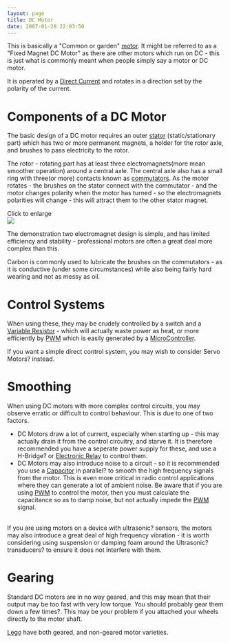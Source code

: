 ```yaml
---
layout: page
title: DC Motor
date: 2007-01-28 22:03:50
---
```

<p>This is basically a "Common or garden" <a class="wiki" href="/wiki/motor.html" title="Motor">motor</a>.  It might be referred to as a "Fixed Magnet DC Motor" as there are other motors which run on DC - this is just what is commonly meant when people simply say a motor or DC motor.
</p>
<p>It is operated by a <a class="wiki" href="/wiki/direct_current.html" title="Direct Current">Direct Current</a> and rotates in a direction set by the polarity of the current.
</p>
<h1  id="Components_of_a_DC_Motor">Components of a DC Motor</h1>
<p>The basic design of a DC motor requires an outer <a class="wiki" href="/wiki/stator.html" title="The Stationary magnetic component of a motor or generator">stator</a> (static/stationary part) which has two or more permanent magnets, a holder for the rotor axle, and brushes to pass electricity to the rotor.
</p>
<p>The rotor - rotating part has at least three electromagnets(more mean smoother operation) around a central axle.  The central axle also has a small ring with three(or more) contacts known as <a class="wiki" href="/wiki/commutators.html" title="A component of a DC Motor">commutators</a>.  As the motor rotates - the brushes on the stator connect with the commutator - and the motor changes polarity when the motor has turned - so the electromagnets polarities will change - this will attract them to the other stator magnet.
</p>
<p>Click to enlarge
<br/> <a class="internal" href="browseimage222"> <img class="img-responsive" src="image222&amp;thumb=1"/> </a>
</p>
<p>The demonstration two electromagnet design is simple, and has limited efficiency and stability - professional motors are often a great deal more complex than this.
</p>
<p>Carbon is commonly used to lubricate the brushes on the commutators - as it is conductive (under some circumstances) while also being fairly hard wearing and not as messy as oil.
</p>
<h1  id="Control_Systems">Control Systems</h1>
<p>When using these, they may be crudely controlled by a switch and a <a class="wiki" href="/wiki/variable_resistor.html" title="A Resistor Which Can Be Controlled In Situ">Variable Resistor</a> - which will actually waste power as heat, or more efficiently by <a class="wiki" href="/wiki/pwm.html" title="Pulse Width Modulation">PWM</a> which is easily generated by a <a a="" brain")="" class="wiki" for="" href="/wiki/microcontroller.html" robot"="" title="A programmable digital controller (or ">MicroController</a>.
</p>
<p>If you want a simple direct control system, you may wish to consider Servo Motors<a class="wiki wikinew for-review" title="Create page: Servo Motors">?</a> instead.
</p>
<h1  id="Smoothing">Smoothing</h1>
<p>When using DC motors with more complex control circuits, you may observe erratic or difficult to control behaviour. This is due to one of two factors.
</p>
<ul><li> DC Motors draw a lot of current, especially when starting up - this may actually drain it from the control circuitry, and starve it. It is therefore recommended you have a seperate power supply for these, and use a H-Bridge<a class="wiki wikinew for-review" title="Create page: H-Bridge">?</a> or <a class="wiki" href="/wiki/electronic_relay.html" title="An electrically activated switch">Electronic Relay</a> to control them.
</li><li> DC Motors may also introduce noise to a circuit - so it is recommended you use a <a class="wiki" href="/wiki/capacitor.html" title="Capacitor">Capacitor</a> in parallel<a class="wiki wikinew for-review" title="Create page: parallel circuit">?</a> to smooth the high frequency signals from the motor. This is even more critical in radio control applications where they can generate a lot of ambient noise. Be aware that if you are using <a class="wiki" href="/wiki/pwm.html" title="Pulse Width Modulation">PWM</a> to control the motor, then you must calculate the capacitance so as to damp noise, but not actually impede the <a class="wiki" href="/wiki/pwm.html" title="Pulse Width Modulation">PWM</a> signal.
</li></ul><p>
<br/>If you are using motors on a device with ultrasonic<a class="wiki wikinew for-review" title="Create page: ultrasonic">?</a> sensors, the motors may also introduce a great deal of high frequency vibration - it is worth considering using suspension or damping foam around the Ultrasonic<a class="wiki wikinew for-review" title="Create page: Ultrasonic">?</a> transducers<a class="wiki wikinew for-review" title="Create page: transducers">?</a> to ensure it does not interfere with them.
</p>
<h1  id="Gearing">Gearing</h1>
<p>Standard DC motors are in no way geared, and this may mean that their output may be too fast with very low torque. You should probably gear them down a few times<a class="wiki wikinew for-review" title="Create page: Gear Ratios">?</a>. This may be your problem if you attached your wheels directly to the motor shaft.
</p>
<p><a class="wiki" href="/wiki/lego.html" title="The best known construction toy">Lego</a> have both geared, and non-geared motor varieties.
</p>
